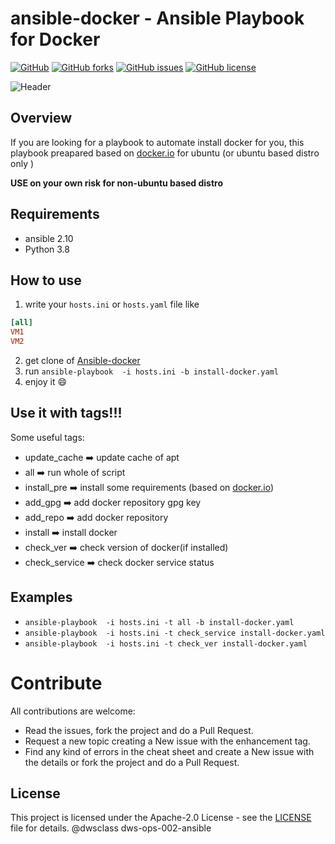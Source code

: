 # ansible-docker - Ansible Playbook for Docker

[![GitHub](https://img.shields.io/badge/dws-ops--002--ansible-brightgreen?style=plastic)](https://github.com/mi-alkhamis/docker-ansible)
[![GitHub forks](https://img.shields.io/github/forks/mi-alkhamis/docker-ansible?style=plastic)](https://github.com/mi-alkhamis/docker-ansible/network)
[![GitHub issues](https://img.shields.io/github/issues/mi-alkhamis/docker-ansible?color=orange&style=plastic)](https://github.com/mi-alkhamis/docker-ansible/issues) 
[![GitHub license](https://img.shields.io/github/license/mi-alkhamis/docker-ansible?style=plastic)](https://github.com/mi-alkhamis/docker-ansible/blob/main/LICENSE)

![Header](https://i.morioh.com/210401/0198a4ba.webp)

## Overview

If you are looking for a playbook to automate install docker for you, this playbook preapared based on [docker.io](https://docs.docker.com/engine/install/ubuntu/) for ubuntu (or ubuntu based distro only )

**USE on your own risk for non-ubuntu based distro**

## Requirements

- ansible 2.10
- Python 3.8

## How to use 

1. write your `hosts.ini` or `hosts.yaml` file like 

```ini
[all]
VM1 
VM2
```

2. get clone of   [Ansible-docker](https://github.com/mi-alkhamis/docker-ansible.git)
3. run `ansible-playbook  -i hosts.ini -b install-docker.yaml`
4. enjoy it :smile:



## Use it with tags!!!

Some useful tags:

- update_cache :arrow_right: update cache of apt
- all :arrow_right: run whole of script
- install_pre :arrow_right:  install some requirements (based on  [docker.io]())
- add_gpg :arrow_right:  add docker repository gpg key
- add_repo :arrow_right: add docker repository
- install :arrow_right: install docker
- check_ver :arrow_right: check version of docker(if installed)
- check_service :arrow_right: check docker service status

## Examples

-  `ansible-playbook  -i hosts.ini -t all -b install-docker.yaml`
-  `ansible-playbook  -i hosts.ini -t check_service install-docker.yaml`
- `ansible-playbook  -i hosts.ini -t check_ver install-docker.yaml`

# Contribute

All contributions are welcome:

- Read the issues, fork the project and do a Pull Request.
- Request a new topic creating a New issue with the enhancement tag.
- Find any kind of errors in the cheat sheet and create a New issue with the details or fork the project and do a Pull Request.



## License

This project is licensed under the Apache-2.0 License  - see the [LICENSE](https://github.com/mi-alkhamis/docker-ansible/blob/main/LICENSE) file for details.
@dwsclass dws-ops-002-ansible
